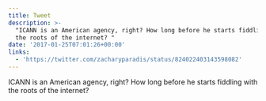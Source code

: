 ```yaml
---
title: Tweet
description: >-
  "ICANN is an American agency, right? How long before he starts fiddling with
  the roots of the internet? "
date: '2017-01-25T07:01:26+00:00'
links:
  - 'https://twitter.com/zacharyparadis/status/824022403143598082'
---
```

ICANN is an American agency, right? How long before he starts fiddling with the roots of the internet? 
